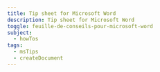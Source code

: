 ```yaml
---
title: Tip sheet for Microsoft Word
description: Tip sheet for Microsoft Word
toggle: feuille-de-conseils-pour-microsoft-word
subject:
  - howTos
tags:
  - msTips
  - createDocument
---
```

